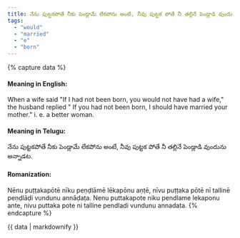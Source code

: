 ```yaml
---
title: నేను పుట్టకపోతే నీకు పెండ్లామే లేకపోను అంటే, నీవు పుట్టక పోతే నీ తల్లినే పెండ్లాడి వుందును అన్నాడట.
tags:
  - "would"
  - "married"
  - "e"
  - "born"
---
```


{% capture data %}
#### Meaning in English:
When a wife said "If I had not been born, you would not have had a wife," the husband replied " If you had not been born, I should have married your mother."
i. e. a better woman.

#### Meaning in Telugu:
నేను పుట్టకపోతే నీకు పెండ్లామే లేకపోను అంటే, నీవు పుట్టక పోతే నీ తల్లినే పెండ్లాడి వుందును అన్నాడట.

#### Romanization:
Nēnu puṭṭakapōtē nīku peṇḍlāmē lēkapōnu aṇṭē, nīvu puṭṭaka pōtē nī tallinē peṇḍlāḍi vundunu annāḍaṭa.
Nenu puttakapote niku pendlame lekaponu ante, nivu puttaka pote ni talline pendladi vundunu annadata.
{% endcapture %}

{{ data | markdownify }}

